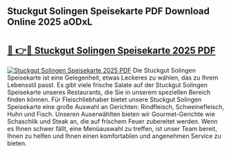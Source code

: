 ## Stuckgut Solingen Speisekarte PDF Download Online 2025 aODxL

# <h2><a href="http://gc8m6l.nevu.top/?p=Stuckgut+Solingen+Speisekarte">🔗 👉🔴 Stuckgut Solingen Speisekarte 2025 PDF</a></h2>

[![Stuckgut Solingen Speisekarte 2025 PDF](https://i.imgur.com/dBaPXMq.png)](http://gc8m6l.nevu.top/?p=Stuckgut+Solingen+Speisekarte)
Die Stuckgut Solingen Speisekarte ist eine Gelegenheit, etwas Leckeres zu wählen, das zu Ihrem Lebensstil passt. Es gibt viele frische Salate auf der Stuckgut Solingen Speisekarte unseres Restaurants, die Sie in unserem speziellen Bereich finden können. Für Fleischliebhaber bietet unsere Stuckgut Solingen Speisekarte eine große Auswahl an Gerichten: Rindfleisch, Schweinefleisch, Huhn und Fisch. Unseren Auserwählten bieten wir Gourmet-Gerichte wie Schaschlik und Steak an, die auf frischem Feuer zubereitet werden. Wenn es Ihnen schwer fällt, eine Menüauswahl zu treffen, ist unser Team bereit, Ihnen zu helfen und Ihnen einen komfortablen und angenehmen Service zu bieten.
